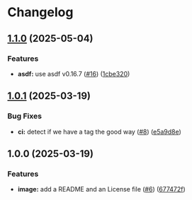 # Changelog

## [1.1.0](https://github.com/looztra/my-asdf-docker-image/compare/v1.0.1...v1.1.0) (2025-05-04)


### Features

* **asdf:** use asdf v0.16.7 ([#16](https://github.com/looztra/my-asdf-docker-image/issues/16)) ([1cbe320](https://github.com/looztra/my-asdf-docker-image/commit/1cbe32041873c5bf0ef9aeb9d95c5aaa2476f91d))

## [1.0.1](https://github.com/looztra/my-asdf-docker-image/compare/v1.0.0...v1.0.1) (2025-03-19)


### Bug Fixes

* **ci:** detect if we have a tag the good way ([#8](https://github.com/looztra/my-asdf-docker-image/issues/8)) ([e5a9d8e](https://github.com/looztra/my-asdf-docker-image/commit/e5a9d8e3c99b8b75d603d5d48735109a0cb5c3a2))

## 1.0.0 (2025-03-19)


### Features

* **image:** add a README and an License file ([#6](https://github.com/looztra/my-asdf-docker-image/issues/6)) ([677472f](https://github.com/looztra/my-asdf-docker-image/commit/677472facafbfebb2623094969853a220e7dbe76))
